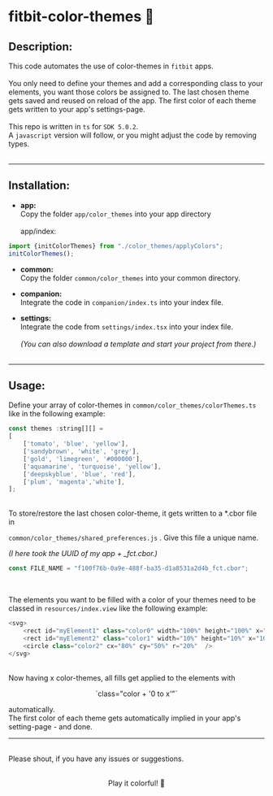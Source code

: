 # fitbit-color-themes 🎨
## Description:
This code automates the use of color-themes in `fitbit` apps.<br><br>
You only need to define your themes and add a corresponding class to your elements, you want those colors be assigned to.
The last chosen theme gets saved and reused on reload of the app.
The first color of each theme gets written to your app's settings-page.<br><br>
This repo is written in `ts` for `SDK 5.0.2`.<br>
A `javascript` version will follow, or you might adjust the code by removing types.<br><br>

---

## Installation:

- **app:**<br>
Copy the folder `app/color_themes` into your app directory<br><br>
app/index:<br>

```javascript
import {initColorThemes} from "./color_themes/applyColors";
initColorThemes();
```
- **common:**<br>
Copy the folder `common/color_themes` into your common directory.<br>

- **companion:**<br>
Integrate the code in `companion/index.ts` into your index file.<br>

- **settings:**<br>
Integrate the code from `settings/index.tsx` into your index file. <br><br>
*(You can also download a template and start your project from there.)*<br><br>

---
## Usage:
Define your array of color-themes in `common/color_themes/colorThemes.ts` like in the following example:
```javascript
const themes :string[][] = 
[
    ['tomato', 'blue', 'yellow'],
    ['sandybrown', 'white', 'grey'],
    ['gold', 'limegreen', '#000000'],
    ['aquamarine', 'turquoise', 'yellow'],
    ['deepskyblue', 'blue', 'red'],
    ['plum', 'magenta','white'],
];
```
<br>
To store/restore the last chosen color-theme, it gets written to a *.cbor file in 

`common/color_themes/shared_preferences.js`
. Give this file a unique name.

*(I here took the UUID of my app + _fct.cbor.)*
<br>

```javascript
const FILE_NAME = "f100f76b-0a9e-488f-ba35-d1a8531a2d4b_fct.cbor";
```
<br>

The elements you want to be filled with a color of your themes need to be classed in `resources/index.view` like the following example:
```javascript
<svg>
    <rect id="myElement1" class="color0" width="100%" height="100%" x="0" y="0" />
    <rect id="myElement2" class="color1" width="10%" height="10%" x="100" y="100" />
    <circle class="color2" cx="80%" cy="50%" r="20%"  />
</svg> 
```



<br>
Now having x color-themes, all fills get applied to the elements with 
<p align= "center">`class="color + '0 to x'"`<br>

 automatically.<br>
The first color of each theme gets automatically implied in your app's setting-page - and done.
<br>

---
<br>
Please shout, if you have any issues or suggestions.<br>
<br>

<p align= "center">Play it colorful! 🥳






